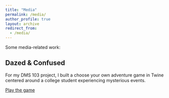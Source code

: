 ```yaml
---
title: "Media"
permalink: /media/
author_profile: true
layout: archive
redirect_from:
  - /media/
---
```



Some media-related work: 

## Dazed & Confused 

For my DMS 103 project, I built a choose your own adventure game in Twine centered around a college student experiencing mysterious events. 

[Play the game](https://sidnarsipur.github.io/twinegame/) 
